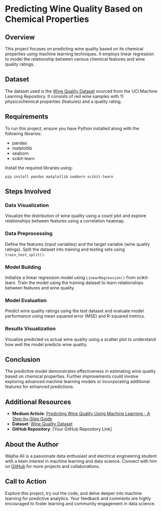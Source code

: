 # Predicting Wine Quality Based on Chemical Properties

## Overview
This project focuses on predicting wine quality based on its chemical properties using machine learning techniques. It employs linear regression to model the relationship between various chemical features and wine quality ratings.

## Dataset
The dataset used is the [Wine Quality Dataset](https://archive.ics.uci.edu/ml/machine-learning-databases/wine-quality/winequality-red.csv) sourced from the UCI Machine Learning Repository. It consists of red wine samples with 11 physicochemical properties (features) and a quality rating.

## Requirements
To run this project, ensure you have Python installed along with the following libraries:
- pandas
- matplotlib
- seaborn
- scikit-learn

Install the required libraries using:

    pip install pandas matplotlib seaborn scikit-learn


## Steps Involved

### Data Visualization
Visualize the distribution of wine quality using a count plot and explore relationships between features using a correlation heatmap.

### Data Preprocessing
Define the features (input variables) and the target variable (wine quality ratings). Split the dataset into training and testing sets using `train_test_split()`.

### Model Building
Initialize a linear regression model using `LinearRegression()` from scikit-learn. Train the model using the training dataset to learn relationships between features and wine quality.

### Model Evaluation
Predict wine quality ratings using the test dataset and evaluate model performance using mean squared error (MSE) and R-squared metrics.

### Results Visualization
Visualize predicted vs actual wine quality using a scatter plot to understand how well the model predicts wine quality.

## Conclusion
The predictive model demonstrates effectiveness in estimating wine quality based on chemical properties. Further improvements could involve exploring advanced machine learning models or incorporating additional features for enhanced predictions.

## Additional Resources

- **Medium Article**: [Predicting Wine Quality Using Machine Learning - A Step-by-Step Guide](https://medium.com/@neurocybex/predicting-wine-quality-using-machine-learning-a-step-by-step-guide-aca994bbc128)
- **Dataset**: [Wine Quality Dataset](https://archive.ics.uci.edu/ml/machine-learning-databases/wine-quality/winequality-red.csv)
- **GitHub Repository**: [Your GitHub Repository Link]

## About the Author
Wajiha Ali is a passionate data enthusiast and electrical engineering student with a keen interest in machine learning and data science. Connect with him on [GitHub](https://github.com/yourgithubusername) for more projects and collaborations.

## Call to Action
Explore this project, try out the code, and delve deeper into machine learning for predictive analytics. Your feedback and comments are highly encouraged to foster learning and community engagement in data science.

